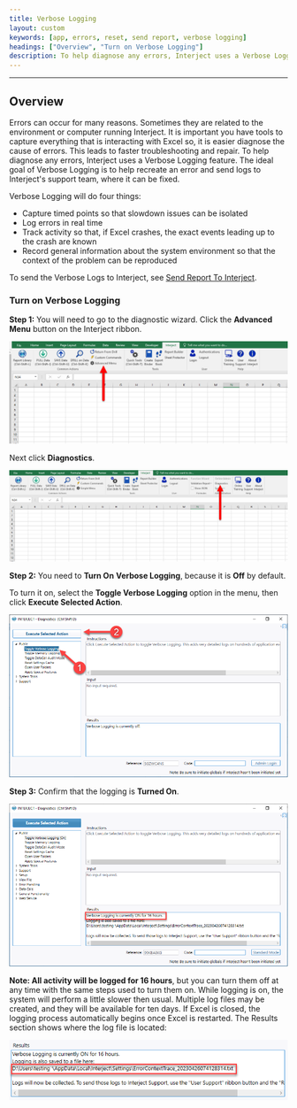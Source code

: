 ```yaml
---
title: Verbose Logging
layout: custom
keywords: [app, errors, reset, send report, verbose logging]
headings: ["Overview", "Turn on Verbose Logging"]
description: To help diagnose any errors, Interject uses a Verbose Logging feature. The ideal goal of Verbose Logging is to help recreate an error and send logs to Interject's support team, where it can be fixed.
---
```

* * *

## Overview

Errors can occur for many reasons. Sometimes they are related to the environment or computer running Interject. It is important you have tools to capture everything that is interacting with Excel so, it is easier diagnose the cause of errors. This leads to faster troubleshooting and repair. To help diagnose any errors, Interject uses a Verbose Logging feature. The ideal goal of Verbose Logging is to help recreate an error and send logs to Interject's support team, where it can be fixed.

Verbose Logging will do four things:

* Capture timed points so that slowdown issues can be isolated
* Log errors in real time
* Track activity so that, if Excel crashes, the exact events leading up to the crash are known
* Record general information about the system environment so that the context of the problem can be reproduced

To send the Verbose Logs to Interject, see [Send Report To Interject](/wTroubleshoot/Reporting-A-Problem.html#send-report-to-interject).

### Turn on Verbose Logging

**Step 1:** You will need to go to the diagnostic wizard. Click the **Advanced Menu** button on the Interject ribbon.

![](/images/Verbose-Logging/01.jpg)
<br>

Next click **Diagnostics**.

![](/images/Verbose-Logging/02.jpg)
<br>

**Step 2:** You need to **Turn On** **Verbose Logging**, because it is **Off** by default.

To turn it on, select the **Toggle Verbose Logging** option in the menu, then click **Execute Selected Action**.

![](/images/Verbose-Logging/ToggleVerboseLogging.png)
<br>

**Step 3:** Confirm that the logging is **Turned On**.

![](/images/Verbose-Logging/ConfirmVerboseLogging.png)
<br>

**Note: All activity will be logged for 16 hours**, but you can turn them off at any time with the same steps used to turn them on. While logging is on, the system will perform a little slower then usual. Multiple log files may be created, and they will be available for ten days. If Excel is closed, the logging process automatically begins once Excel is restarted. The Results section shows where the log file is located:

![](/images/Verbose-Logging/VerboseLoggingResults.png)
<br>